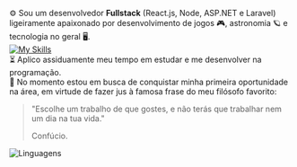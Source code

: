 ⚙️ Sou um desenvolvedor **Fullstack** (React.js, Node, ASP.NET e Laravel) ligeiramente apaixonado por desenvolvimento de jogos 🎮, astronomia 🪐 e tecnologia no geral 🖥️.
<br/>
[![My Skills](https://skillicons.dev/icons?i=html,css,js,cs,php,nodejs,dotnet,laravel,postman)](https://skillicons.dev)
<br/>
⏳ Aplico assiduamente meu tempo em estudar e me desenvolver na programação.
<br/>
💼 No momento estou em busca de conquistar minha primeira oportunidade na área, em virtude de fazer jus à famosa frase do meu filósofo favorito:
> "Escolhe um trabalho de que gostes, e não terás que trabalhar nem um dia na tua vida."
>
> Confúcio.


>
![Linguagens](https://github-readme-stats.vercel.app/api/top-langs/?username=WesleyTelesBenette&layout=donut-vertical&theme=github_dark)
